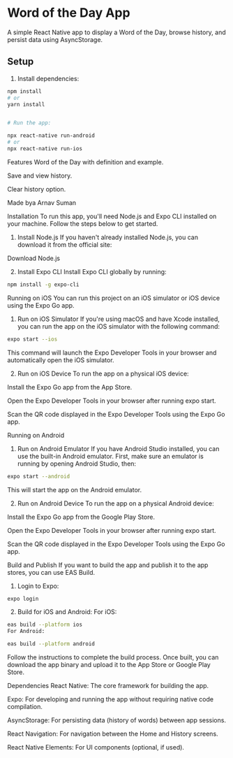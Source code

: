 # Word of the Day App

A simple React Native app to display a Word of the Day, browse history, and persist data using AsyncStorage.

## Setup

1. Install dependencies:

```bash
npm install
# or
yarn install


# Run the app:

npx react-native run-android
# or
npx react-native run-ios
```

Features
Word of the Day with definition and example.

Save and view history.

Clear history option.

Made bya Arnav Suman



Installation
To run this app, you'll need Node.js and Expo CLI installed on your machine. Follow the steps below to get started.

1. Install Node.js
If you haven't already installed Node.js, you can download it from the official site:

Download Node.js

2. Install Expo CLI
Install Expo CLI globally by running:

```bash
npm install -g expo-cli
```

Running on iOS
You can run this project on an iOS simulator or iOS device using the Expo Go app.

1. Run on iOS Simulator
If you're using macOS and have Xcode installed, you can run the app on the iOS simulator with the following command:

```bash
expo start --ios

```


This command will launch the Expo Developer Tools in your browser and automatically open the iOS simulator.

2. Run on iOS Device
To run the app on a physical iOS device:

Install the Expo Go app from the App Store.

Open the Expo Developer Tools in your browser after running expo start.

Scan the QR code displayed in the Expo Developer Tools using the Expo Go app.

Running on Android
1. Run on Android Emulator
If you have Android Studio installed, you can use the built-in Android emulator. First, make sure an emulator is running by opening Android Studio, then:


```bash
expo start --android
```

This will start the app on the Android emulator.

2. Run on Android Device
To run the app on a physical Android device:

Install the Expo Go app from the Google Play Store.

Open the Expo Developer Tools in your browser after running expo start.

Scan the QR code displayed in the Expo Developer Tools using the Expo Go app.

Build and Publish
If you want to build the app and publish it to the app stores, you can use EAS Build.

1. Login to Expo:
```bash
expo login
```

2. Build for iOS and Android:
For iOS:

```bash
eas build --platform ios
For Android:
```

```bash
eas build --platform android
```

Follow the instructions to complete the build process. Once built, you can download the app binary and upload it to the App Store or Google Play Store.

Dependencies
React Native: The core framework for building the app.

Expo: For developing and running the app without requiring native code compilation.

AsyncStorage: For persisting data (history of words) between app sessions.

React Navigation: For navigation between the Home and History screens.

React Native Elements: For UI components (optional, if used).

